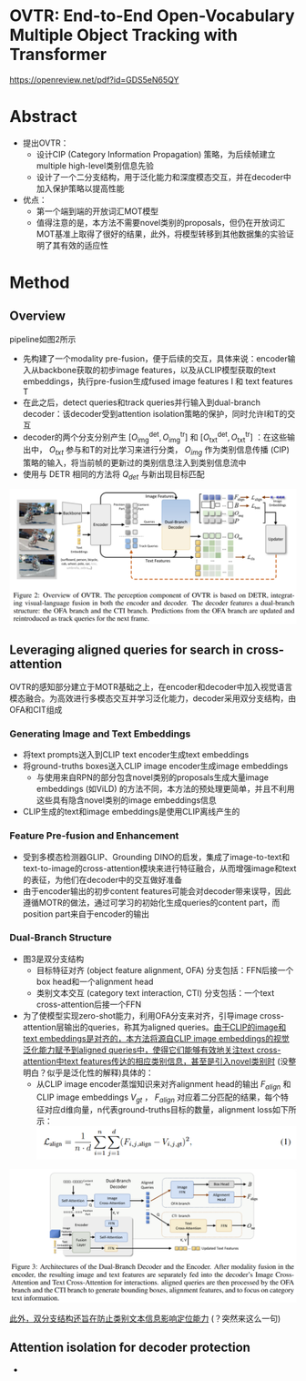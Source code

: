 # OVTR: End-to-End Open-Vocabulary Multiple Object Tracking with Transformer
https://openreview.net/pdf?id=GDS5eN65QY

# Abstract
- 提出OVTR：
  - 设计CIP (Category Information Propagation) 策略，为后续帧建立multiple high-level类别信息先验
  - 设计了一个二分支结构，用于泛化能力和深度模态交互，并在decoder中加入保护策略以提高性能
- 优点：
  - 第一个端到端的开放词汇MOT模型
  - 值得注意的是，本方法不需要novel类别的proposals，但仍在开放词汇MOT基准上取得了很好的结果，此外，将模型转移到其他数据集的实验证明了其有效的适应性

# Method
## Overview
pipeline如图2所示
- 先构建了一个modality pre-fusion，便于后续的交互，具体来说：encoder输入从backbone获取的初步image features，以及从CLIP模型获取的text embeddings，执行pre-fusion生成fused image features I 和 text features T
- 在此之后，detect queries和track queries并行输入到dual-branch decoder：该decoder受到attention isolation策略的保护，同时允许I和T的交互
- decoder的两个分支分别产生 $[O_{\mathrm{img}}^{\mathrm{det}},O_{\mathrm{img}}^{\mathrm{tr}}]$ 和 $[O_{\mathrm{txt}}^{\mathrm{det}},O_{\mathrm{txt}}^{\mathrm{tr}}]$ ：在这些输出中， $O_{txt}$ 参与和T的对比学习来进行分类， $O_{img}$ 作为类别信息传播 (CIP) 策略的输入，将当前帧的更新过的类别信息注入到类别信息流中
- 使用与 DETR 相同的方法将 $Q_{det}$ 与新出现目标匹配
<center><img src=../images/image-154.png style="zoom:70%"></center>

## Leveraging aligned queries for search in cross-attention
OVTR的感知部分建立于MOTR基础之上，在encoder和decoder中加入视觉语言模态融合。为高效进行多模态交互并学习泛化能力，decoder采用双分支结构，由OFA和CIT组成

### Generating Image and Text Embeddings
- 将text prompts送入到CLIP text encoder生成text embeddings
- 将ground-truths boxes送入CLIP image encoder生成image embeddings
  - 与使用来自RPN的部分包含novel类别的proposals生成大量image embeddings (如ViLD) 的方法不同，本方法的预处理更简单，并且不利用这些具有隐含novel类别的image embeddings信息
- CLIP生成的text和image embeddings是使用CLIP离线产生的

### Feature Pre-fusion and Enhancement
- 受到多模态检测器GLIP、Grounding DINO的启发，集成了image-to-text和text-to-image的cross-attention模块来进行特征融合，从而增强image和text的表征，为他们在decoder中的交互做好准备
- 由于encoder输出的初步content features可能会对decoder带来误导，因此遵循MOTR的做法，通过可学习的初始化生成queries的content part，而position part来自于encoder的输出

### Dual-Branch Structure
- 图3是双分支结构
  - 目标特征对齐 (object feature alignment, OFA) 分支包括：FFN后接一个box head和一个alignment head
  - 类别文本交互 (category text interaction, CTI) 分支包括：一个text cross-attention后接一个FFN
- 为了使模型实现zero-shot能力，利用OFA分支来对齐，引导image cross-attention层输出的queries，称其为aligned queries。<u>由于CLIP的image和text embeddings是对齐的，本方法将源自CLIP image embeddings的视觉泛化能力赋予到aligned queries中，使得它们能够有效地关注text cross-attention中text features传达的相应类别信息，甚至是引入novel类别时</u> (没整明白？似乎是泛化性的解释)具体的：
  - 从CLIP image encoder蒸馏知识来对齐alignment head的输出 $F_{align}$ 和CLIP image embeddings $V_{gt}$ ， $F_{align}$ 对应着二分匹配的结果，每个特征对应d维向量，n代表ground-truths目标的数量，alignment loss如下所示：
    <center><img src=../images/image-156.png style="zoom:70%"></center>

<center><img src=../images/image-155.png style="zoom:70%"></center>

<u>此外，双分支结构还旨在防止类别文本信息影响定位能力</u> (？突然来这么一句)

## Attention isolation for decoder protection
- 